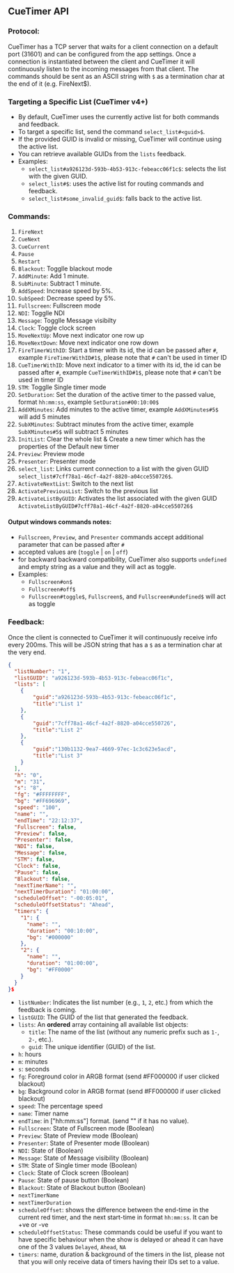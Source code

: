 ## CueTimer API

### Protocol:
CueTimer has a TCP server that waits for a client connection on a default port (31601) and can be configured from the app settings. Once a connection is instantiated between the client and CueTimer it will continuously listen to the incoming messages from that client.
The commands should be sent as an ASCII string with `$` as a termination char at
the end of it (e.g. FireNext$).


### Targeting a Specific List (CueTimer v4+)

- By default, CueTimer uses the currently active list for both commands and feedback.
- To target a specific list, send the command `select_list#<guid>$`.
- If the provided GUID is invalid or missing, CueTimer will continue using the active list.
- You can retrieve available GUIDs from the `lists` feedback.
- Examples:
  - `select_list#a926123d-593b-4b53-913c-febeacc06f1c$`: selects the list with the given GUID.
  - `select_list#$`: uses the active list for routing commands and feedback.
  - `select_list#some_invalid_guid$`: falls back to the active list.



### Commands:

 1. `FireNext`
 2. `CueNext`
 3. `CueCurrent`
 4. `Pause`
 5. `Restart`
 6. `Blackout`: Togglle blackout mode
 7. `AddMinute`: Add 1 minute.
 8. `SubMinute`: Subtract 1 minute.
 9. `AddSpeed`: Increase speed by 5%.
 10. `SubSpeed`: Decrease speed by 5%.
 11. `Fullscreen`: Fullscreen mode
 12. `NDI`: Togglle NDI
 13. `Message`: Togglle Message visibilty
 14. `Clock`: Toggle clock screen
 15. `MoveNextUp`: Move next indicator one row up
 16. `MoveNextDown`: Move next indicator one row down
 17. `FireTimerWithID`: Start a timer with its id, the id can be passed after `#`, example `FireTimerWithID#1$`, please note that `#` can't be used in timer ID
 18. `CueTimerWithID`: Move next indicator to a timer with its id, the id can be passed after `#`, example `CueTimerWithID#1$`, please note that `#` can't be used in timer ID
 19. `STM`: Togglle Single timer mode
 20. `SetDuration`: Set the duration of the active timer to the passed value, format `hh:mm:ss`, example `SetDuration#00:10:00$`
 21. `AddXMinutes`: Add minutes to the active timer, example `AddXMinutes#5$` will add 5 minutes
 22. `SubXMinutes`: Subtract minutes from the active timer, example `SubXMinutes#5$` will subtract 5 minutes
 23. `InitList`: Clear the whole list & Create a new timer which has the properties of the Default new timer
 24. `Preview`: Preview mode
 25. `Presenter`: Presenter mode
 26. `select_list`: Links current connection to a list with the given GUID `select_list#7cff78a1-46cf-4a2f-8820-a04cce550726$`.
 27. `ActivateNextList`: Switch to the next list
 28. `ActivatePreviousList`: Switch to the previous list
 29. `ActivateListByGUID`: Activates the list associated with the given GUID `ActivateListByGUID#7cff78a1-46cf-4a2f-8820-a04cce550726$`

#### Output windows commands notes:
- `Fullscreen`, `Preview`, and `Presenter` commands accept additional parameter that can be passed after `#`
- accepted values are (`toggle` | `on` | `off`)
- for backward backward compatibility, CueTimer also supports `undefined` and empty string as a value and they will act as toggle. 
- Examples: 
  - `Fullscreen#on$`
  - `Fullscreen#off$`
  - `Fullscreen#toggle$`, `Fullscreen$`, and `Fullscreen#undefined$` will act as toggle


### Feedback:
Once the client is connected to CueTimer it will continuously receive info every 200ms. This will be JSON string that has a `$` as a termination char at the very end.

```JSON
{
  "listNumber": "1",
  "listGUID": "a926123d-593b-4b53-913c-febeacc06f1c",
  "lists": [
    {
        "guid":"a926123d-593b-4b53-913c-febeacc06f1c",
        "title":"List 1"
    },
    {
        "guid":"7cff78a1-46cf-4a2f-8820-a04cce550726",
        "title":"List 2"
    },
    {
        "guid":"130b1132-9ea7-4669-97ec-1c3c623e5acd",
        "title":"List 3"
    }
  ],
  "h": "0",
  "m": "31",
  "s": "8",
  "fg": "#FFFFFFFF",
  "bg": "#FF696969",
  "speed": "100",
  "name": "",
  "endTime": "22:12:37",
  "Fullscreen": false,
  "Preview": false,
  "Presenter": false,
  "NDI": false,
  "Message": false,
  "STM": false,
  "Clock": false,
  "Pause": false,
  "Blackout": false,
  "nextTimerName": "",
  "nextTimerDuration": "01:00:00",
  "scheduleOffset": "-00:05:01",
  "scheduleOffsetStatus": "Ahead",
  "timers": {
    "1": {
      "name": "",
      "duration": "00:10:00",
      "bg": "#000000"
    },
    "2": {
      "name": "",
      "duration": "01:00:00",
      "bg": "#FF0000"
    }
  }
}$
```

- `listNumber`: Indicates the list number (e.g., `1`, `2`, etc.) from which the feedback is coming.
- `listGUID`: The GUID of the list that generated the feedback.
- `lists`: An **ordered** array containing all available list objects:
  - `title`: The name of the list (without any numeric prefix such as `1-`, `2-`, etc.).
  - `guid`: The unique identifier (GUID) of the list.
- `h`: hours 
- `m`: minutes 
- `s`: seconds 
- `fg`: Foreground color in ARGB format (send #FF000000 if user clicked blackout)
- `bg`: Background color in ARGB format (send #FF000000 if user clicked blackout)
- `speed`: The percentage speed
- `name`: Timer name
- `endTime`: in ["hh:mm:ss"] format. (send "" if it has no value).
- `Fullscreen`: State of Fullscreen mode (Boolean)
- `Preview`: State of Preview mode (Boolean)
- `Presenter`: State of Presenter mode (Boolean)
- `NDI`: State of  (Boolean)
- `Message`: State of Message visibility (Boolean)
- `STM`: State of Single timer mode (Boolean)
- `Clock`: State of Clock screen (Boolean)
- `Pause`: State of pause button (Boolean)
- `Blackout`: State of Blackout button (Boolean)
- `nextTimerName`
- `nextTimerDuration`
- `scheduleOffset`: shows the difference between the end-time in the current red timer, and the next start-time in format `hh:mm:ss`. It can be +ve or -ve
- `scheduleOffsetStatus`: These commands could be useful if you want to have specific behaviour when the show is delayed or ahead it can have one of the 3 values `Delayed`, `Ahead`, `NA`
- `timers`: name, duration & background of the timers in the list, please not that you will only receive data of timers having their IDs set to a value.